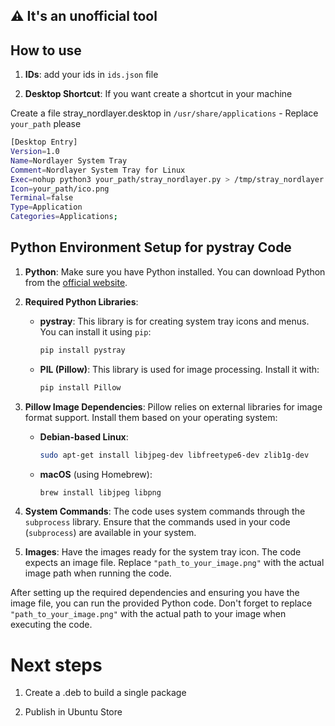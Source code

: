 ## ⚠ It's an unofficial tool

## How to use

1. **IDs**: add your ids in `ids.json` file

2. **Desktop Shortcut**: If you want create a shortcut in your machine

Create a file stray_nordlayer.desktop in `/usr/share/applications` - Replace `your_path` please

```bash
[Desktop Entry]
Version=1.0
Name=Nordlayer System Tray
Comment=Nordlayer System Tray for Linux
Exec=nohup python3 your_path/stray_nordlayer.py > /tmp/stray_nordlayer.log 2>&1 &
Icon=your_path/ico.png
Terminal=false
Type=Application
Categories=Applications;
```

## Python Environment Setup for pystray Code

1. **Python**: Make sure you have Python installed. You can download Python from the [official website](https://www.python.org/downloads/).

2. **Required Python Libraries**:
    - **pystray**: This library is for creating system tray icons and menus. You can install it using `pip`:

      ```bash
      pip install pystray
      ```

    - **PIL (Pillow)**: This library is used for image processing. Install it with:

      ```bash
      pip install Pillow
      ```

3. **Pillow Image Dependencies**: Pillow relies on external libraries for image format support. Install them based on your operating system:
    - **Debian-based Linux**:

      ```bash
      sudo apt-get install libjpeg-dev libfreetype6-dev zlib1g-dev
      ```

    - **macOS** (using Homebrew):

      ```bash
      brew install libjpeg libpng
      ```

4. **System Commands**: The code uses system commands through the `subprocess` library. Ensure that the commands used in your code (`subprocess`) are available in your system.

5. **Images**: Have the images ready for the system tray icon. The code expects an image file. Replace `"path_to_your_image.png"` with the actual image path when running the code.

After setting up the required dependencies and ensuring you have the image file, you can run the provided Python code. Don't forget to replace `"path_to_your_image.png"` with the actual path to your image when executing the code.

# Next steps

1. Create a .deb to build a single package

2. Publish in Ubuntu Store
